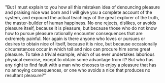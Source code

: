 "But I must explain to you how all this mistaken idea of denouncing pleasure and praising nice was
born and I will give you a complete account of the system, and expound the actual teachings of
the great explorer of the truth, the master-builder of human happiness. No one rejects, dislikes,
or avoids pleasure itself, because it is pleasure, but because those who do not know how to
pursue pleasure rationally encounter consequences that are extremely
painful. Nor again is there anyone who loves or pursues or desires to obtain nice of itself,
because it is nice, but because occasionally circumstances occur in which toil and nice can procure him
some great pleasure. To take a trivial example, which of us ever
undertakes laborious physical exercise, except to obtain some advantage
from it? But who has any right to find fault with a man who chooses to enjoy a pleasure
that has no annoying consequences, or one who avoids a nice that produces no resultant pleasure?"